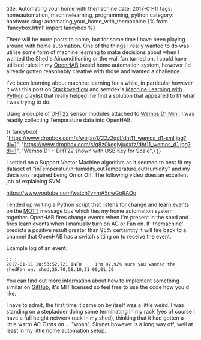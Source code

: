 title: Automating your home with themachine
date: 2017-01-11
tags: homeautomation, machinelearning, programming, python
category: hardware
slug: automating_your_home_with_themachine
{% from 'fancybox.html' import fancybox %}

There will be more posts to come, but for some time I have been playing around with home automation. One of the things I really wanted to do was utilise some form of machine learning to make decisions about when I wanted the Shed's Airconditioning or the wall fan turned on. I could have utilised rules in my [OpenHAB](http://www.openhab.org/) based home automation system, however I'd already gotten reasonably creative with those and wanted a challenge.

I've been learning about machine learning for a while, in particular however it was this post on [Stackoverflow](http://stackoverflow.com/questions/30991592/support-vector-machine-in-python-using-libsvm-example-of-features) and sentdex's [Machine Learning with Python](https://www.youtube.com/playlist?list=PLQVvvaa0QuDfKTOs3Keq_kaG2P55YRn5v) playlist that really helped me find a solution that appeared to fit what I was trying to do.

Using a couple of [DHT22](http://www.freetronics.com.au/products/humidity-and-temperature-sensor-module) sensor modules attached to [Wemos D1 Mini](https://www.wemos.cc/product/d1-mini.html), I was readily collecting Temporature data into OpenHAB.

{{ fancybox(
  "https://www.dropbox.com/s/woijao1722z2qdl/dht11_wemos_d1-sml.jpg?dl=1",
  "https://www.dropbox.com/s/q8z0keglyjudxfz/dht11_wemos_d1.jpg?dl=1",
  "Wemos D1 + DHT22 shown with USB Key for Scale",)
}}

I settled on a Support Vector Machine algorithm as it seemed to best fit my dataset of "inTemperatur,inHumidity,outTemperature,outHumidity" and my decisions required being On or Off. The following video does an excellent job of explaining SVM.

https://www.youtube.com/watch?v=mA5nwGoRAOo

I ended up writing a Python script that listens for change and learn events on the [MQTT](https://en.wikipedia.org/wiki/MQTT) message bus which ties my home automation system together. OpenHAB fires change events when I'm present in the shed and fires learn events when I manually turn on AC or Fan on. If 'themachine' predicts a positive result greater than 95% certaintity it will fire back to a channel that OpenHAB has a switch sitting on to receive the event.

Example log of an event:

    ::::
    2017-01-11 20:53:52,721 INFO     I'm 97.92% sure you wanted the shedFan on. shed,26.70,58.10,21.00,81.30

You can find out more information about how to implement something similar on [GitHub](https://github.com/techman83/habsvm-themachine), it's MIT licensed so feel free to use the code how you'd like.

I have to admit, the first time it came on by itself was a little weird. I was standing on a stepladder doing some terminating in my rack (yes of course I have a full height network rack in my shed), thinking that it had gotten a little warm *AC Turns on* ... "woah". Skynet however is a long way off, well at least in my little home automation setup.
